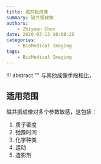 ```yaml
---
title: 磁共振成像
summary: 磁共振成像
authors:
    - Zhiyuan Chen
date: 2020-03-13 10:08:26
categories:
    - BioMedical Imaging
tags:
    - BioMedical Imaging
---
```


!!! abstract ""
    与其他成像手段相比，

## 适用范围

磁共振成像对多个参数敏感，这包括：

1. 质子密度
2. 弛豫时间
3. 化学种类
4. 运动
5. 造影剂


